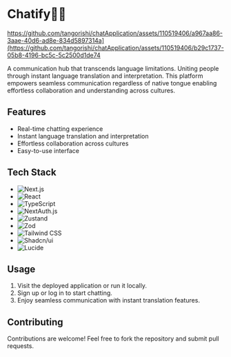 # Chatify😮‍💨

https://github.com/tangorishi/chatApplication/assets/110519406/a967aa86-3aae-40d6-ad8e-834d5897314a](https://github.com/tangorishi/chatApplication/assets/110519406/b29c1737-05b8-4196-bc5c-5c2500d1de74



A communication hub that transcends language limitations. Uniting people through instant language translation and interpretation. This platform empowers seamless communication regardless of native tongue enabling effortless collaboration and understanding across cultures.

## Features
- Real-time chatting experience
- Instant language translation and interpretation
- Effortless collaboration across cultures
- Easy-to-use interface

## Tech Stack
- ![Next.js](https://img.shields.io/badge/-Next.js-000000?style=flat&logo=next.js&logoColor=white)
- ![React](https://img.shields.io/badge/-React-61DAFB?style=flat&logo=react&logoColor=white)
- ![TypeScript](https://img.shields.io/badge/-TypeScript-3178C6?style=flat&logo=typescript&logoColor=white)
- ![NextAuth.js](https://img.shields.io/badge/-NextAuth.js-000000?style=flat&logo=next.js&logoColor=white)
- ![Zustand](https://img.shields.io/badge/-Zustand-000000?style=flat&logo=zustand&logoColor=white)
- ![Zod](https://img.shields.io/badge/-Zod-000000?style=flat&logo=zod&logoColor=white)
- ![Tailwind CSS](https://img.shields.io/badge/-Tailwind%20CSS-38B2AC?style=flat&logo=tailwind-css&logoColor=white)
- ![Shadcn/ui](https://img.shields.io/badge/-Shadcn/ui-000000?style=flat&logo=react&logoColor=white)
- ![Lucide](https://img.shields.io/badge/-Lucide-000000?style=flat&logo=lucide&logoColor=white)


## Usage
1. Visit the deployed application or run it locally.
2. Sign up or log in to start chatting.
3. Enjoy seamless communication with instant translation features.

## Contributing
Contributions are welcome! Feel free to fork the repository and submit pull requests.


